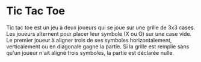 # Tic Tac Toe
Tic tac toe est un jeu à deux joueurs qui se joue sur une grille de 3x3 cases. Les joueurs alternent pour placer leur symbole (X ou O) sur une case vide. Le premier joueur à aligner trois de ses symboles horizontalement, verticalement ou en diagonale gagne la partie. Si la grille est remplie sans qu'un joueur n'ait aligné trois symboles, la partie est déclarée nulle.
